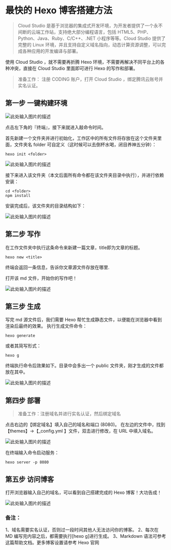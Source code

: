 # 最快的 Hexo 博客搭建方法

>Cloud Studio 是基于浏览器的集成式开发环境，为开发者提供了一个永不间断的云端工作站，支持绝大部分编程语言，包括 HTML5、PHP、Python、Java、Ruby、C/C++、.NET 小程序等等。Cloud Studio 提供了完整的 Linux 环境，并且支持自定义域名指向，动态计算资源调整，可以完成各种应用的开发编译与部署。

使用 Cloud Studio ，就不需要再折腾 Hexo 环境，不需要再解决不同平台上的各种冲突，直接在 Cloud Studio 里面即可进行 Hexo 的写作和部署。
>准备工作： 注册 CODING 账户，打开 Cloud Studio ，绑定腾讯云账号并实名认证。

## 第一步 一键构建环境
![此处输入图片的描述][1]

点击左下角的『终端』，接下来就进入敲命令时间。

首先新建一个文件夹并进行初始化，工作区中的所有文件将存放在这个文件夹里面，文件夹名 folder 可自定义（这时候可以去倒杯水喝，闭目养神五分钟）：
```
hexo init <folder>

```
![此处输入图片的描述][2]

接下来进入该文件夹（本文后面所有命令都在该文件夹目录中执行），并进行依赖安装：

```
cd <folder>
npm install
```
安装完成后，该文件夹的目录结构如下：

![此处输入图片的描述][3]

## 第二步 写作

在工作文件夹中执行这条命令来新建一篇文章，title即为文章的标题。
```
hexo new <title>
``` 
终端会返回一条信息，告诉你文章源文件存放在哪里.

打开该 md 文件，开始你的写作吧！

![此处输入图片的描述][4]

## 第三步 生成

写完 md 源文件后，我们需要 Hexo 帮忙生成静态文件，以便能在浏览器中看到渲染后最终的效果。
执行生成文件命令：
```
hexo generate
```
或者其简写形式：
```
hexo g
```

终端执行命令后效果如下。目录中会多出一个 public 文件夹，刚才生成的文件都放在其中。

![此处输入图片的描述][5]

## 第四步 部署

>准备工作：注册域名并进行实名认证，然后绑定域名

点击右边的【绑定域名】填入自己的域名和端口 (8080)。
在左边的文件中，找到【themes】→【_config.yml 】文件，双击进行修改，在 URL 中填入域名。

![此处输入图片的描述][6]

在终端输入命令启动服务：
```
hexo server -p 8080
```

## 第五步 访问博客

打开浏览器输入自己的域名，可以看到自己搭建完成的 Hexo 博客！大功告成！

![此处输入图片的描述][7]

### 备注：
1、域名需要实名认证，否则过一段时间其他人无法访问你的博客。
2、每次在 MD 编写完内容之后，都需要执行[hexo g]进行生成。
3、Markdown 语法可参考这篇帮助文档。更多博客设置请参考 Hexo 官网


  [1]: https://dn-coding-net-production-pp.qbox.me/d515f764-491f-4234-91b4-a769331ffb54.jpg
  [2]: https://dn-coding-net-production-pp.qbox.me/eeff1c31-1770-4045-9f3e-7924d361dade.jpg
  [3]: https://dn-coding-net-production-pp.qbox.me/8d46ff3e-3174-478f-bc1f-fef1d55dc1be.jpg
  [4]: https://dn-coding-net-production-pp.qbox.me/3ea95618-fe1a-43cb-8046-0b76b556438c.jpg
  [5]: https://dn-coding-net-production-pp.qbox.me/c1fc9eee-7ffe-4f31-943e-1ecddf6e4f65.jpg
  [6]: https://dn-coding-net-production-pp.qbox.me/ee63138c-b1ae-4e1f-b4dc-ed87cdd928dc.png
  [7]: https://dn-coding-net-production-pp.qbox.me/cc04c804-9fec-44f8-89fe-c64604eb1351.jpg